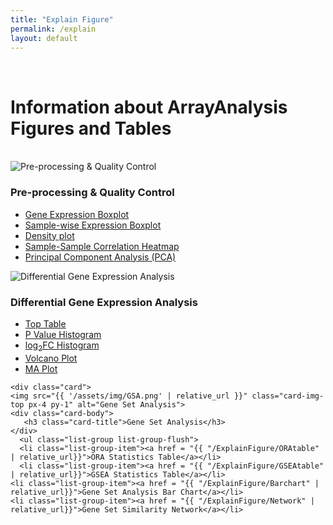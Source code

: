 ```yaml
---
title: "Explain Figure"
permalink: /explain
layout: default
---
```

<br>
<div class="container px-1">
<h1>Information about ArrayAnalysis Figures and Tables</h1>
<br>
<div class="card-deck text-center">

  <div class="card">
    <img src="{{ '/assets/img/QC.png' | relative_url }}" class="card-img-top px-4 py-2" alt="Pre-processing & Quality Control">
    <div class="card-body">
      <h3 class="card-title">Pre-processing & Quality Control</h3>
    </div>
      <ul class="list-group list-group-flush">
    <li class="list-group-item"><a href = "{{ "/ExplainFigure/Geneboxplot" | relative_url}}">Gene Expression Boxplot</a></li>
    <li class="list-group-item"><a href = "{{ "/ExplainFigure/Sampleboxplot" | relative_url}}">Sample-wise Expression Boxplot</a></li>
    <li class="list-group-item"><a href = "{{ "/ExplainFigure/Densityplot" | relative_url}}">Density plot</a></li>
    <li class="list-group-item"><a href = "{{ "/ExplainFigure/Sampleheatmap" | relative_url}}">Sample-Sample Correlation Heatmap</a></li>
    <li class="list-group-item"><a href = "{{ "/ExplainFigure/PCA" | relative_url}}">Principal Component Analysis (PCA)</a></li>
  </ul>
  </div>
  
  <div class="card">
    <img src="{{ '/assets/img/DEA.png' | relative_url }}" class="card-img-top px-4 py-1" alt="Differential Gene Expression Analysis">
    <div class="card-body">
       <h3 class="card-title">Differential Gene Expression Analysis</h3>
    </div>
      <ul class="list-group list-group-flush">
    <li class="list-group-item"><a href = "{{ "/ExplainFigure/Toptable" | relative_url}}">Top Table</a></li>
    <li class="list-group-item"><a href = "{{ "/ExplainFigure/Phistogram" | relative_url}}">P Value Histogram</a></li>
    <li class="list-group-item"><a href = "{{ "/ExplainFigure/logFChistogram" | relative_url}}">log<sub>2</sub>FC Histogram</a></li>
    <li class="list-group-item"><a href = "{{ "/ExplainFigure/Volcanoplot" | relative_url}}">Volcano Plot</a></li>
    <li class="list-group-item"><a href = "{{ "/ExplainFigure/MAplot" | relative_url}}">MA Plot</a></li>
  </ul>
  </div>
  
    <div class="card">
    <img src="{{ '/assets/img/GSA.png' | relative_url }}" class="card-img-top px-4 py-1" alt="Gene Set Analysis">
    <div class="card-body">
       <h3 class="card-title">Gene Set Analysis</h3>
    </div>
      <ul class="list-group list-group-flush">
      <li class="list-group-item"><a href = "{{ "/ExplainFigure/ORAtable" | relative_url}}">ORA Statistics Table</a></li>
      <li class="list-group-item"><a href = "{{ "/ExplainFigure/GSEAtable" | relative_url}}">GSEA Statistics Table</a></li>
    <li class="list-group-item"><a href = "{{ "/ExplainFigure/Barchart" | relative_url}}">Gene Set Analysis Bar Chart</a></li>
    <li class="list-group-item"><a href = "{{ "/ExplainFigure/Network" | relative_url}}">Gene Set Similarity Network</a></li>
  </ul>
  </div>
  
  
</div>
<br>
<br>




